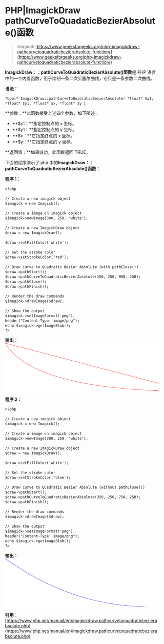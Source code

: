 # PHP|ImagickDraw pathCurveToQuadaticBezierAbsolute()函数

> Original: [https://www.geeksforgeeks.org/php-imagickdraw-pathcurvetoquadraticbezierabsolute-function/](https://www.geeksforgeeks.org/php-imagickdraw-pathcurvetoquadraticbezierabsolute-function/)

**ImagickDraw：：pathCurveToQuadraticBezierAbsolute()函数**是 PHP 语言中的一个内置函数，用于绘制一条二次贝塞尔曲线，它只是一条参数二次曲线。

**语法：**

```
*bool* ImagickDraw::pathCurveToQuadraticBezierAbsolute( *float* $x1, *float* $y1, *float* $x, *float* $y )
```

**参数：**此函数接受上述四个参数，如下所述：

*   **$x1：**指定控制点的 x 坐标。
*   **$y1：**指定控制点的 y 坐标。
*   **$x：**它指定终点的 x 坐标。
*   **$y：**它指定终点的 y 坐标。

**返回值：**如果成功，此函数返回 TRUE。

下面的程序演示了 php 中的**ImagickDraw：：pathCurveToQuadraticBezierAbsolute()函数**：

**程序 1：**

```
<?php

// Create a new imagick object
$imagick = new Imagick();

// Create a image on imagick object
$imagick->newImage(800, 250, 'white');

// Create a new ImagickDraw object
$draw = new ImagickDraw();

$draw->setFillColor('white');

// Set the stroke color
$draw->setStrokeColor('red');

// Draw curve to Quadratic Bezier Absolute (with pathClose())
$draw->pathStart();
$draw->pathCurveToQuadraticBezierAbsolute(150, 250, 950, 250);
$draw->pathClose();
$draw->pathFinish();

// Render the draw commands
$imagick->drawImage($draw);

// Show the output
$imagick->setImageFormat('png');
header("Content-Type: image/png");
echo $imagick->getImageBlob();
?>
```

**输出：**
![](img/9bcea02be94967bd983467ad3d00db69.png)

**程序 2：**

```
<?php

// Create a new imagick object
$imagick = new Imagick();

// Create a image on imagick object
$imagick->newImage(800, 250, 'white');

// Create a new ImagickDraw object
$draw = new ImagickDraw();

$draw->setFillColor('white');

// Set the stroke color
$draw->setStrokeColor('blue');

// Draw curve to Quadratic Bezier Absolute (without pathClose())
$draw->pathStart();
$draw->pathCurveToQuadraticBezierAbsolute(350, 250, 750, 250);
$draw->pathFinish();

// Render the draw commands
$imagick->drawImage($draw);

// Show the output
$imagick->setImageFormat('png');
header("Content-Type: image/png");
echo $imagick->getImageBlob();
?>
```

**输出：**
![](img/c02b1dfeb946561684236875903f027c.png)

**引用：**[https://www.php.net/manual/en/imagickdraw.pathcurvetoquadraticbezierabsolute.php](https://www.php.net/manual/en/imagickdraw.pathcurvetoquadraticbezierabsolute.php)